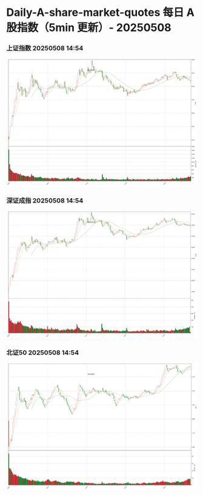 
# Daily-A-share-market-quotes 每日 A 股指数（5min 更新）- 20250508

### 上证指数 20250508 14:54
![](./fig/2025/5/20250508-sh000001.png)

### 深证成指 20250508 14:54
![](./fig/2025/5/20250508-sz399001.png)

### 北证50 20250508 14:54
![](./fig/2025/5/20250508-bj899050.png)
